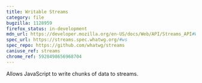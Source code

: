 ```yaml
---
title: Writable Streams
category: file
bugzilla: 1128959
firefox_status: in-development
mdn_url: https://developer.mozilla.org/en-US/docs/Web/API/Streams_API#Writable_streams
spec_url: https://streams.spec.whatwg.org/#ws
spec_repo: https://github.com/whatwg/streams
caniuse_ref: streams
chrome_ref: 5928498656968704
---
```


Allows JavaScript to write chunks of data to streams.
